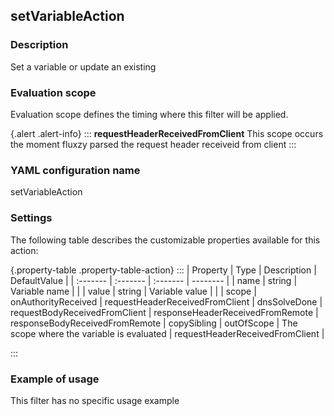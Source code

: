 ## setVariableAction

### Description

Set a variable or update an existing

### Evaluation scope

Evaluation scope defines the timing where this filter will be applied. 

{.alert .alert-info}
:::
**requestHeaderReceivedFromClient** This scope occurs the moment fluxzy parsed the request header receiveid from client
:::

### YAML configuration name

setVariableAction

### Settings

The following table describes the customizable properties available for this action: 

{.property-table .property-table-action}
:::
| Property | Type | Description | DefaultValue |
| :------- | :------- | :------- | -------- |
| name | string | Variable name |  |
| value | string | Variable value |  |
| scope | onAuthorityReceived \| requestHeaderReceivedFromClient \| dnsSolveDone \| requestBodyReceivedFromClient \| responseHeaderReceivedFromRemote \| responseBodyReceivedFromRemote \| copySibling \| outOfScope | The scope where the variable is evaluated | requestHeaderReceivedFromClient |

:::
### Example of usage

This filter has no specific usage example


